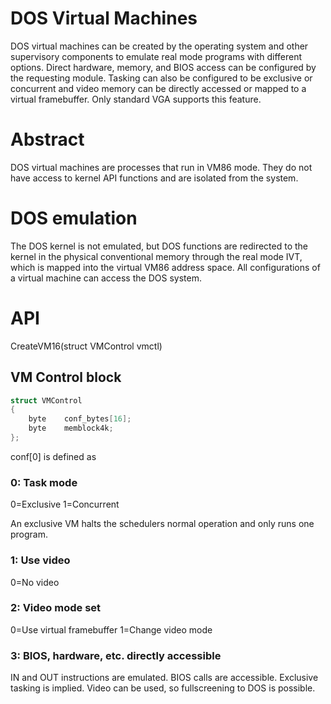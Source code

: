 # DOS Virtual Machines

DOS virtual machines can be created by the operating system and other supervisory components to emulate real mode programs with different options. Direct hardware,  memory, and BIOS access can be configured by the requesting module. Tasking can also be configured to be exclusive or concurrent and video memory can be directly accessed or mapped to a virtual framebuffer. Only standard VGA supports this feature.

# Abstract

DOS virtual machines are processes that run in VM86 mode. They do not have access to kernel API functions and are isolated from the system.

# DOS emulation

The DOS kernel is not emulated, but DOS functions are redirected to the kernel in the physical conventional memory through the real mode IVT, which is mapped into the virtual VM86 address space. All configurations of a virtual machine can access the DOS system.

# API

CreateVM16(struct VMControl vmctl)

## VM Control block

```c++
struct VMControl
{
	byte	conf_bytes[16];
	byte	memblock4k;
};
```

conf[0] is defined as

### 0: Task mode

0=Exclusive
1=Concurrent

An exclusive VM halts the schedulers normal operation and only runs one program.

### 1: Use video

0=No video

### 2: Video mode set

0=Use virtual framebuffer
1=Change video mode

### 3: BIOS, hardware, etc. directly accessible

IN and OUT instructions are emulated. BIOS calls are accessible. Exclusive tasking is implied. Video can be used, so fullscreening to DOS is possible.
